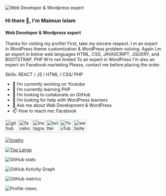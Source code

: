 ![Web Developer & Wordpress expert](https://media.licdn.com/dms/image/C5616AQGrRofPH9lKyA/profile-displaybackgroundimage-shrink_350_1400/0/1608308109640?e=1692230400&v=beta&t=2EoxhMo7Px70J6D1rmUJOPkjvJ3WoMcDTmUoFL70RTM)

### Hi there 👋, I'm Maimun Islam
#### Web Developer & Wordpress expert


Thanks for visiting my profile! First, take my sincere respect. I m an expert in WordPress theme customization & WordPress problem-solving. Again I,m an expert in below web languages HTML, CSS, JAVASCRIPT, JQUERY, and BOOTSTRAP, PHP #I'm not limited To an expert in WordPress I'm also an expert on Facebook marketing Please, contact me before placing the order.

Skills: REACT / JS / HTML / CSS/ PHP

- 🔭 I’m currently working on Youtube  
- 🌱 I’m currently learning PHP 
- 👯 I’m looking to collaborate on GitHub 
- 🤔 I’m looking for help with WordPress learners 
- 💬 Ask me about Web Development & WordPress 
- 📫 How to reach me: Facebook 


[<img src='https://cdn.jsdelivr.net/npm/simple-icons@3.0.1/icons/github.svg' alt='github' height='40'>](https://github.com/Maimun54)  [<img src='https://cdn.jsdelivr.net/npm/simple-icons@3.0.1/icons/facebook.svg' alt='facebook' height='40'>](https://www.facebook.com/maimun407)  [<img src='https://cdn.jsdelivr.net/npm/simple-icons@3.0.1/icons/instagram.svg' alt='instagram' height='40'>](https://www.instagram.com/maimun407/)  [<img src='https://cdn.jsdelivr.net/npm/simple-icons@3.0.1/icons/twitter.svg' alt='twitter' height='40'>](https://twitter.com/Maimun54)  [<img src='https://cdn.jsdelivr.net/npm/simple-icons@3.0.1/icons/youtube.svg' alt='YouTube' height='40'>](https://www.youtube.com/channel/maimun407)  [<img src='https://cdn.jsdelivr.net/npm/simple-icons@3.0.1/icons/icloud.svg' alt='website' height='40'>](www.maimunmn.xyz)  

[![trophy](https://github-profile-trophy.vercel.app/?username=Maimun54)](https://github.com/ryo-ma/github-profile-trophy)

[![Top Langs](https://github-readme-stats.vercel.app/api/top-langs/?username=Maimun54)](https://github.com/anuraghazra/github-readme-stats)

![GitHub stats](https://github-readme-stats.vercel.app/api?username=Maimun54&show_icons=true)  

![GitHub Activity Graph](https://activity-graph.herokuapp.com/graph?username=Maimun54)  

![GitHub metrics](https://metrics.lecoq.io/Maimun54)  

![Profile views](https://gpvc.arturio.dev/Maimun54)  

